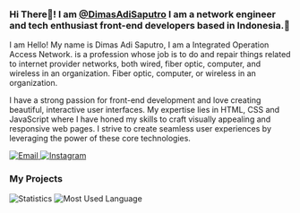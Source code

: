 
<!--
**DimasAdiSaputro/Dimasadisaputro** is a ✨ _special_ ✨ repository because its `README.md` (this file) appears on your GitHub profile.

Here are some ideas to get you started:

- 🔭 I’m currently working on ...
- 🌱 I’m currently learning ...
- 👯 I’m looking to collaborate on ...
- 🤔 I’m looking for help with ...
- 💬 Ask me about ...
- 📫 How to reach me: ...
- 😄 Pronouns: ...
- ⚡ Fun fact: ...
-->

### Hi There👋! <span>I am <a href="http://dimasadisaputro.github.io/">@DimasAdiSaputro<a> I am a network engineer and tech enthusiast front-end developers based in Indonesia.</span>👋

<span>I am <a>
Hello! My name is Dimas Adi Saputro, I am a Integrated Operation Access Network. is a profession whose job is to do and repair things related to internet provider networks, both wired, fiber optic, computer, and wireless in an organization. Fiber optic, computer, or wireless in an organization.
   <p>I have a strong passion for front-end development and love creating beautiful, interactive user interfaces. My expertise lies in HTML, CSS and JavaScript where I have honed my skills to craft visually appealing and responsive web pages. I strive to create seamless user experiences by leveraging the power of these core technologies.
<a></span>

<p align="">
  
  <a href="mailto:dimasadisaputr0699@gmail.com" target="_blank">
  <img src="https://img.shields.io/badge/-Gmail-c14438?style=flat-square&logo=Gmail&logoColor=white" alt="Email">
  </a>

  <a href="https://www.instagram.com/dimas_saputra06/" target="_blank">
    <img src="https://img.shields.io/badge/-Instagram-e4405f?style=flat-square&logo=instagram&logoColor=white" alt="Instagram">
  </a>

</p>

### My Projects


![Statistics](https://github-readme-stats.vercel.app/api?username=DimasAdiSaputro&show_icons=true&theme=vue-dark)
![Most Used Language](https://github-readme-stats.vercel.app/api/top-langs/?username=DimasAdiSaputro&hide=batchfile&layout=compact&theme=vue-dark)
